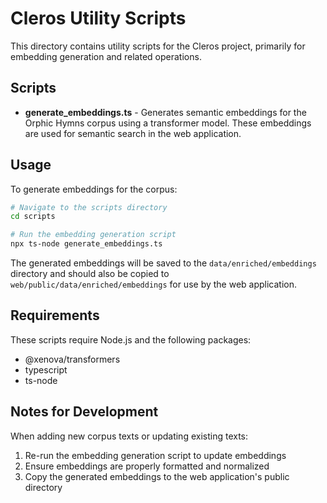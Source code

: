 # Cleros Utility Scripts

This directory contains utility scripts for the Cleros project, primarily for embedding generation and related operations.

## Scripts

- **generate_embeddings.ts** - Generates semantic embeddings for the Orphic Hymns corpus using a transformer model. These embeddings are used for semantic search in the web application.

## Usage

To generate embeddings for the corpus:

```bash
# Navigate to the scripts directory
cd scripts

# Run the embedding generation script
npx ts-node generate_embeddings.ts
```

The generated embeddings will be saved to the `data/enriched/embeddings` directory and should also be copied to `web/public/data/enriched/embeddings` for use by the web application.

## Requirements

These scripts require Node.js and the following packages:
- @xenova/transformers
- typescript
- ts-node

## Notes for Development

When adding new corpus texts or updating existing texts:
1. Re-run the embedding generation script to update embeddings
2. Ensure embeddings are properly formatted and normalized
3. Copy the generated embeddings to the web application's public directory 